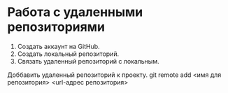 # Работа с удаленными репозиториями

1. Создать аккаунт на GitHub.
2. Создать локальный репозиторий.
3. Связать удаленный репозиторий с локальным.

Доббавить удаленный репозиторий к проекту.
git remote add <имя для репозитория> <url-адрес репозитория>
